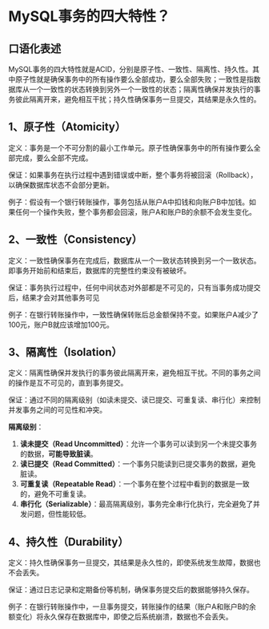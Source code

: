 # MySQL事务的四大特性？

## **口语化表述**

MySQL事务的四大特性就是ACID，分别是原子性、一致性、隔离性、持久性。其中原子性就是确保事务中的所有操作要么全部成功，要么全部失败；一致性是指数据库从一个一致性的状态转换到另外一个一致性的状态；隔离性确保并发执行的事务彼此隔离开来，避免相互干扰；持久性确保事务一旦提交，其结果是永久性的。

##  **1、原子性（Atomicity）**

定义：事务是一个不可分割的最小工作单元。原子性确保事务中的所有操作要么全部完成，要么全部不完成。

保证：如果事务在执行过程中遇到错误或中断，整个事务将被回滚（Rollback），以确保数据库状态不会部分更新。

例子：假设有一个银行转账操作，事务包括从账户A中扣钱和向账户B中加钱。如果任何一个操作失败，整个事务都会回滚，账户A和账户B的余额不会发生变化。

## **2、一致性（Consistency）**

定义：一致性确保事务在完成后，数据库从一个一致状态转换到另一个一致状态。即事务开始前和结束后，数据库的完整性约束没有被破坏。

保证：事务执行过程中，任何中间状态对外部都是不可见的，只有当事务成功提交后，结果才会对其他事务可见

例子：在银行转账操作中，一致性确保转账后总金额保持不变。如果账户A减少了100元，账户B就应该增加100元。

## **3、隔离性（Isolation）**

定义：隔离性确保并发执行的事务彼此隔离开来，避免相互干扰。不同的事务之间的操作是互不可见的，直到事务提交。

保证：通过不同的隔离级别（如读未提交、读已提交、可重复读、串行化）来控制并发事务之间的可见性和冲突。

**隔离级别**：

1.  **读未提交（Read Uncommitted）**：允许一个事务可以读到另一个未提交事务的数据，**可能导致脏读**。
2.  **读已提交（Read Committed）**：一个事务只能读到已提交事务的数据，避免脏读。
3.  **可重复读（Repeatable Read）**：一个事务在整个过程中看到的数据是一致的，避免不可重复读。
4.  **串行化（Serializable）**：最高隔离级别，事务完全串行化执行，完全避免了并发问题，但性能较低。

## **4、持久性（Durability）**

定义：持久性确保事务一旦提交，其结果是永久性的，即使系统发生故障，数据也不会丢失。

保证：通过日志记录和定期备份等机制，确保事务提交后的数据能够持久保存。

例子：在银行转账操作中，一旦事务提交，转账操作的结果（账户A和账户B的余额变化）将永久保存在数据库中，即使之后系统崩溃，数据也不会丢失。
